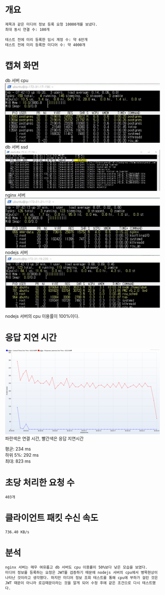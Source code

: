 # 개요
    제목과 같은 미디어 정보 등록 요청 10000개를 보냈다.
    최대 동시 연결 수: 100개
    
    테스트 전에 미리 등록한 임시 계정 수: 약 6만개
    테스트 전에 미리 등록한 미디어 수: 약 4000개
    
# 캡쳐 화면   
db 서버 cpu   
    ![](./image/001/db_cpu.png)   
db 서버 ssd   
    ![](./image/001/db_storage.png)   
nginx 서버   
    ![](./image/001/nginx.png)   
nodejs 서버   
    ![](./image/001/nodejs.png)       
   
nodejs 서버의 cpu 이용률이 100%이다.

# 응답 지연 시간   
![](./image/001/connect_and_latency.png)   
파란색은 연결 시간, 빨간색은 응답 지연시간   

평균: 234 ms   
하위 5%: 292 ms   
최대: 823 ms   

# 초당 처리한 요청 수
    403개

# 클라이언트 패킷 수신 속도
    736.40 KB/s

# 분석
    nginx 서버는 매우 여유롭고 db 서버도 cpu 이용률이 50%보다 낮은 모습을 보였다. 
    미디어 정보를 등록하는 요청은 JWT를 검증하기 때문에 nodejs 서버의 cpu에서 병목현상이 나타난 것이라고 생각했다. 하지만 미디어 정보 조회 테스트를 통해 cpu에 부하가 걸린 것은 JWT 때문이 아니라 로깅때문이라는 것을 알게 되어 수정 후에 같은 조건으로 다시 테스트했다.
